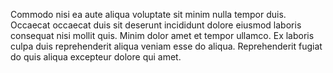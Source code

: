 
Commodo nisi ea aute aliqua voluptate sit minim nulla tempor duis. Occaecat occaecat duis sit deserunt incididunt dolore eiusmod laboris consequat nisi mollit quis. Minim dolor amet et tempor ullamco. Ex laboris culpa duis reprehenderit aliqua veniam esse do aliqua. Reprehenderit fugiat do quis aliqua excepteur dolore qui amet.